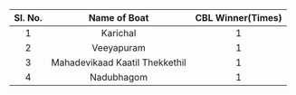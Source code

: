 | Sl. No.| Name of Boat|CBL Winner(Times) |
| :-------------: |:-------------:| :-----:|   
|1|Karichal|1|
|2|Veeyapuram|1|
|3|Mahadevikaad Kaatil Thekkethil|1|
|4|Nadubhagom|1|

